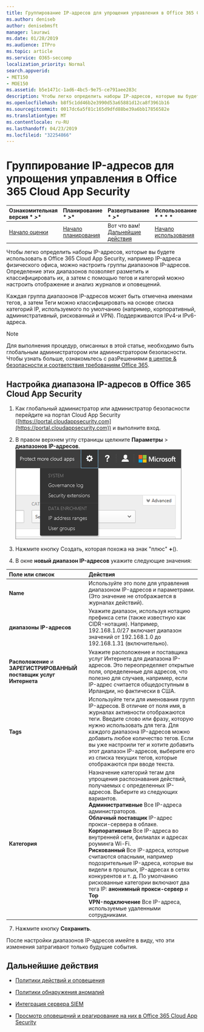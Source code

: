 ```yaml
---
title: Группирование IP-адресов для упрощения управления в Office 365 Cloud App Security
ms.author: deniseb
author: denisebmsft
manager: laurawi
ms.date: 01/28/2019
ms.audience: ITPro
ms.topic: article
ms.service: O365-seccomp
localization_priority: Normal
search.appverid:
- MET150
- MOE150
ms.assetid: b5e1471c-1ad6-4bc5-9e75-ce791aee283c
description: Чтобы легко определить наборы IP-адресов, которые вы будете использовать в Office 365 Cloud App Security, например IP-адреса физического офиса, можно настроить группы диапазонов IP-адресов.
ms.openlocfilehash: b8f5c1dd46b2e3990d53a65881d12ca8f3961b16
ms.sourcegitcommit: 0017dc6a5f81c165d9dfd88be39a6bb17856582e
ms.translationtype: MT
ms.contentlocale: ru-RU
ms.lasthandoff: 04/23/2019
ms.locfileid: "32254866"
---
```

# <a name="group-your-ip-addresses-to-simplify-management-in-office-365-cloud-app-security"></a>Группирование IP-адресов для упрощения управления в Office 365 Cloud App Security
  
|Ознакомительная версия * *\>**|Планирование * *\>**|Развертывание * *\>**|Использование * * * *|
|:-----|:-----|:-----|:-----|
|[Начало оценки](office-365-cas-overview.md) <br/> |[Начало планирования](get-ready-for-office-365-cas.md) <br/> |Вот что вам!  <br/> [Дальнейшие действия](#next-steps) <br/> |[Начало использования](utilization-activities-for-ocas.md) <br/> |
   
Чтобы легко определить наборы IP-адресов, которые вы будете использовать в Office 365 Cloud App Security, например IP-адреса физического офиса, можно настроить группы диапазонов IP-адресов. Определение этих диапазонов позволяет разметить и классифицировать их, а затем с помощью тегов и категорий можно настроить отображение и анализ журналов и оповещений.
  
Каждая группа диапазонов IP-адресов может быть отмечена именами тегов, а затем Теги можно классифицировать на основе списка категорий IP, используемого по умолчанию (например, корпоративный, административный, рискованный и VPN). Поддерживаются IPv4-и IPv6-адреса.
  
> [!NOTE]
> Для выполнения процедур, описанных в этой статье, необходимо быть глобальным администратором или администратором безопасности. Чтобы узнать больше, ознакомьтесь с разРешениями [в центре &amp; безопасности и соответствия требованиям Office 365](permissions-in-the-security-and-compliance-center.md). 
  
## <a name="to-set-up-an-ip-address-range-in-office-365-cloud-app-security"></a>Настройка диапазона IP-адресов в Office 365 Cloud App Security

1. Как глобальный администратор или администратор безопасности перейдите на портал Cloud App Security ([https://portal.cloudappsecurity.com](https://portal.cloudappsecurity.com)) и выполните вход.
    
2. В правом верхнем углу страницы щелкните **Параметры** \> **диапазонов IP-адресов**.<br>![В Office 365 Cloud App Security выберите параметры для доступа к системе и параметрам данных](media/f6c48ee3-39b4-4b5a-8252-b6493b7bcd3d.png)<br>
  
3. Нажмите кнопку Создать, которая похожа на знак "плюс" **+**().
    
4. В окне **новый диапазон IP-адресов** укажите следующие значения: 
    
|**Поле или список**|**Действия**|
|:-----|:-----|
|**Name** <br/> |Используйте это поле для управления диапазоном IP-адресов и параметрами. (Это значение не отображается в журналах действий).  <br/> |
|**диапазоны IP-адресов** <br/> |Укажите диапазон, используя нотацию префикса сети (также известную как CIDR-нотация). Например, 192.168.1.0/27 включает диапазон значений от 192.168.1.0 до 192.168.1.31 (включительно).  <br/> |
|**Расположение** и **ЗАРЕГИСТРИРОВАННЫЙ поставщик услуг Интернета** <br/> |Укажите расположение и поставщика услуг Интернета для диапазона IP-адресов. Это переопределяет открытые поля, определенные для адресов, что полезно для случаев, например, если IP-адрес считается общедоступным в Ирландии, но фактически в США.  <br/> |
|**Tags** <br/> |Используйте теги для именования групп IP-адресов. В отличие от поля имя, в журналах активности отображаются теги. Введите слово или фразу, которую нужно использовать для тега. Для каждого диапазона IP-адресов можно добавить любое количество тегов. Если вы уже настроили тег и хотите добавить этот диапазон IP-адресов, выберите его из списка текущих тегов, которые отображаются при вводе текста.  <br/> |
|**Категория** <br/> | Назначение категорий тегам для упрощения распознавания действий, получаемых с определенных IP-адресов. Выберите из следующих вариантов.  <br/> **Административные** Все IP-адреса администраторов.  <br/> **Облачный поставщик** IP-адрес прокси-сервера в облаке.  <br/> **Корпоративные** Все IP-адреса во внутренней сети, филиалах и адресах роуминга Wi-Fi.  <br/> **Рискованный** Все IP-адреса, которые считаются опасными, например подозрительные IP-адреса, которые вы видели в прошлых, IP-адресах в сетях конкурентов и т. д. По умолчанию рискованные категории включают два тега IP: **анонимный прокси-сервер** и **Тор** <br/> **VPN-подключение** Все IP-адреса, используемые удаленными сотрудниками.  <br/> |
   
7. Нажмите кнопку **Сохранить**.
    
После настройки диапазонов IP-адресов имейте в виду, что эти изменения затрагивают только будущие события.
  
## <a name="next-steps"></a>Дальнейшие действия

- [Политики действий и оповещения](activity-policies-and-alerts.md)
    
- [Политики обнаружения аномалий](anomaly-detection-policies-in-ocas.md)
    
- [Интеграция сервера SIEM](integrate-your-siem-server-with-office-365-cas.md)
    
- [Просмотр оповещений и реагирование на них в Office 365 Cloud App Security](review-office-365-cas-alerts.md)
    

